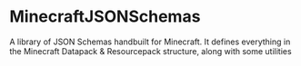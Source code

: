 # MinecraftJSONSchemas
A library of JSON Schemas handbuilt for Minecraft. It defines everything in the Minecraft Datapack &amp; Resourcepack structure, along with some utilities
